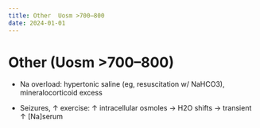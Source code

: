 ```yaml
---
title: Other  Uosm >700–800 
date: 2024-01-01
---
```

# Other (Uosm >700–800)

* Na overload: hypertonic saline (eg, resuscitation w/ NaHCO3), mineralocorticoid excess

* Seizures, ↑ exercise: ↑ intracellular osmoles → H2O shifts → transient ↑ [Na]serum
